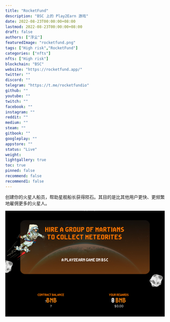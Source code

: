 ```yaml
---
title: "RocketFund"
description: "BSC 上的 Play2Earn 游戏"
date: 2022-08-23T00:00:00+08:00
lastmod: 2022-08-23T00:00:00+08:00
draft: false
authors: ["浮尘"]
featuredImage: "rocketfund.png"
tags: ["High risk","RocketFund"]
categories: ["nfts"]
nfts: ["High risk"]
blockchain: "BSC"
website: "https://rocketfund.app/"
twitter: ""
discord: ""
telegram: "https://t.me/rocketfundio"
github: ""
youtube: ""
twitch: ""
facebook: ""
instagram: ""
reddit: ""
medium: ""
steam: ""
gitbook: ""
googleplay: ""
appstore: ""
status: "Live"
weight: 
lightgallery: true
toc: true
pinned: false
recommend: false
recommend1: false
---
```

创建你的火星人船员，帮助星舰船长获得陨石。其目的是比其他用户更快、更频繁地雇佣更多的火星人。

![15648132](15648132.png)